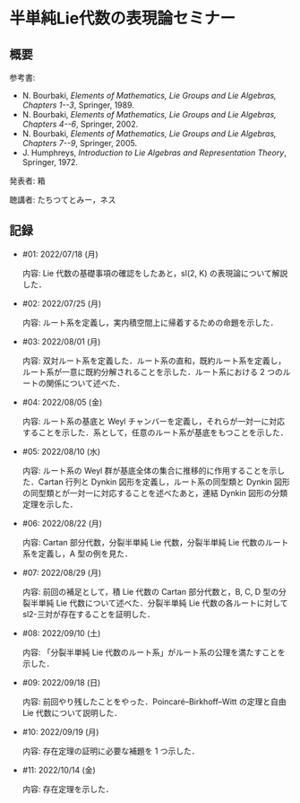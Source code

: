 # 半単純Lie代数の表現論セミナー

## 概要

参考書:

* N. Bourbaki, *Elements of Mathematics, Lie Groups and Lie Algebras, Chapters 1--3*, Springer, 1989.
* N. Bourbaki, *Elements of Mathematics, Lie Groups and Lie Algebras, Chapters 4--6*, Springer, 2002.
* N. Bourbaki, *Elements of Mathematics, Lie Groups and Lie Algebras, Chapters 7--9*, Springer, 2005.
* J. Humphreys, *Introduction to Lie Algebras and Representation Theory*, Springer, 1972.

発表者: 箱

聴講者: たちつてとみー，ネス

## 記録

* \#01: 2022/07/18 (月)

  内容: Lie 代数の基礎事項の確認をしたあと，sl(2, K) の表現論について解説した．

* \#02: 2022/07/25 (月)

  内容: ルート系を定義し，実内積空間上に帰着するための命題を示した．

* \#03: 2022/08/01 (月)

  内容: 双対ルート系を定義した．ルート系の直和，既約ルート系を定義し，ルート系が一意に既約分解されることを示した．ルート系における 2 つのルートの関係について述べた．

* \#04: 2022/08/05 (金)

  内容: ルート系の基底と Weyl チャンバーを定義し，それらが一対一に対応することを示した．系として，任意のルート系が基底をもつことを示した．

* \#05: 2022/08/10 (水)

  内容: ルート系の Weyl 群が基底全体の集合に推移的に作用することを示した．Cartan 行列と Dynkin 図形を定義し，ルート系の同型類と Dynkin 図形の同型類とが一対一に対応することを述べたあと，連結 Dynkin 図形の分類定理を示した．

* \#06: 2022/08/22 (月)

  内容: Cartan 部分代数，分裂半単純 Lie 代数，分裂半単純 Lie 代数のルート系を定義し，A 型の例を見た．

* \#07: 2022/08/29 (月)

  内容: 前回の補足として，積 Lie 代数の Cartan 部分代数と，B, C, D 型の分裂半単純 Lie 代数について述べた．分裂半単純 Lie 代数の各ルートに対して sl2-三対が存在することを証明した．

* \#08: 2022/09/10 (土)

  内容: 「分裂半単純 Lie 代数のルート系」がルート系の公理を満たすことを示した．

* \#09: 2022/09/18 (日)

  内容: 前回やり残したことをやった．Poincaré–Birkhoff–Witt の定理と自由 Lie 代数について説明した．

* \#10: 2022/09/19 (月)

  内容: 存在定理の証明に必要な補題を 1 つ示した．

* \#11: 2022/10/14 (金)

  内容: 存在定理を示した．
